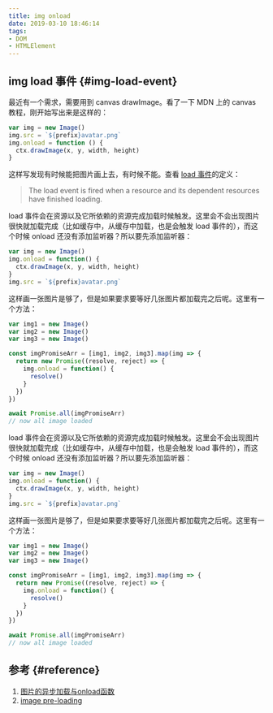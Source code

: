 ```yaml
---
title: img onload
date: 2019-03-10 18:46:14
tags: 
- DOM 
- HTMLElement
---
```


## img load 事件 {#img-load-event}

最近有一个需求，需要用到 canvas drawImage。看了一下 MDN 上的 canvas 教程，刚开始写出来是这样的：

```javascript
var img = new Image()
img.src = `${prefix}avatar.png`
img.onload = function () {
  ctx.drawImage(x, y, width, height)
}
```

这样写发现有时候能把图片画上去，有时候不能。查看 [load 事件](https://developer.mozilla.org/en-US/docs/Web/Events/load)的定义：

> The load event is fired when a resource and its dependent resources have finished loading.

load 事件会在资源以及它所依赖的资源完成加载时候触发。这里会不会出现图片很快就加载完成（比如缓存中，从缓存中加载，也是会触发 load 事件的），而这个时候 onload 还没有添加监听器？所以要先添加监听器：

```javascript
var img = new Image()
img.onload = function() {
  ctx.drawImage(x, y, width, height)
}
img.src = `${prefix}avatar.png`
```

这样画一张图片是够了，但是如果要求要等好几张图片都加载完之后呢。这里有一个方法：

```javascript
var img1 = new Image()
var img2 = new Image()
var img3 = new Image()

const imgPromiseArr = [img1, img2, img3].map(img => {
  return new Promise((resolve, reject) => {
    img.onload = function() {
      resolve()
    }
  })
})

await Promise.all(imgPromiseArr)
// now all image loaded
```

load 事件会在资源以及它所依赖的资源完成加载时候触发。这里会不会出现图片很快就加载完成（比如缓存中，从缓存中加载，也是会触发 load 事件的），而这个时候 onload 还没有添加监听器？所以要先添加监听器：

```javascript
var img = new Image()
img.onload = function() {
  ctx.drawImage(x, y, width, height)
}
img.src = `${prefix}avatar.png`
```

这样画一张图片是够了，但是如果要求要等好几张图片都加载完之后呢。这里有一个方法：

```javascript
var img1 = new Image()
var img2 = new Image()
var img3 = new Image()

const imgPromiseArr = [img1, img2, img3].map(img => {
  return new Promise((resolve, reject) => {
    img.onload = function() {
      resolve()
    }
  })
})

await Promise.all(imgPromiseArr)
// now all image loaded
```


## 参考 {#reference}

1. [图片的异步加载与onload函数](https://www.jianshu.com/p/d3a02ffe94b6)
2. [image pre-loading](https://www.google.com/search?q=image+pre-loading&oq=image+pre-loading)